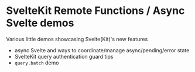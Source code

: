 # SvelteKit Remote Functions / Async Svelte demos

Various little demos showcasing Svelte(Kit)'s new features

- async Svelte and ways to coordinate/manage async/pending/error state
- SvelteKit query authentication guard tips
- `query.batch` demo
